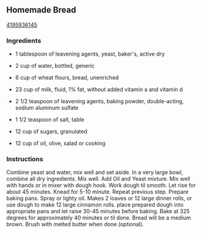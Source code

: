 ## Homemade Bread

[4195936145](http://www.food.com/recipe/homemade-bread-12725)

### Ingredients

 - 1 tablespoon of leavening agents, yeast, baker's, active dry

 - 2 cup of water, bottled, generic

 - 6 cup of wheat flours, bread, unenriched

 - 23 cup of milk, fluid, 1% fat, without added vitamin a and vitamin d

 - 2 1/2 teaspoon of leavening agents, baking powder, double-acting, sodium aluminum sulfate

 - 1 1/2 teaspoon of salt, table

 - 12 cup of sugars, granulated

 - 12 cup of oil, olive, salad or cooking

### Instructions

Combine yeast and water, mix well and set aside. In a very large bowl, combine all dry ingredients. Mix well. Add Oil and Yeast mixture. Mix well with hands or in mixer with dough hook. Work dough til smooth. Let rise for about 45 minutes. Knead for 5-10 minute. Repeat previous step. Prepare baking pans. Spray or lighty oil. Makes 2 loaves or 12 large dinner rolls, or use dough to make 12 large cinnamon rolls. place prepared dough into appropriate pans and let raise 30-45 minutes before baking. Bake at 325 degrees for approximately 40 minutes or til done. Bread will be a medium brown. Brush with melted butter when done (optional).